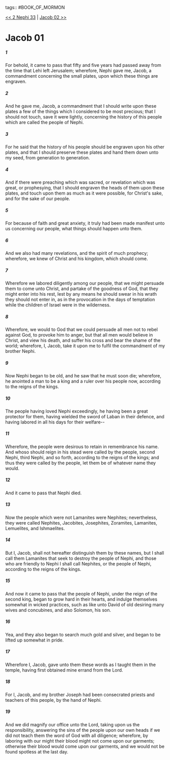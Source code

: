 tags:: #BOOK_OF_MORMON

[<< 2 Nephi 33](BOOK_OF_MORMON/02_2_Nephi/2_Nephi_33.md) | [Jacob 02 >>](BOOK_OF_MORMON/03_Jacob/Jacob_02.md)

# Jacob 01

##### 1

For behold, it came to pass that fifty and five years had passed away from the time that Lehi left Jerusalem; wherefore, Nephi gave me, Jacob, a commandment concerning the small plates, upon which these things are engraven.

##### 2

And he gave me, Jacob, a commandment that I should write upon these plates a few of the things which I considered to be most precious; that I should not touch, save it were lightly, concerning the history of this people which are called the people of Nephi.

##### 3

For he said that the history of his people should be engraven upon his other plates, and that I should preserve these plates and hand them down unto my seed, from generation to generation.

##### 4

And if there were preaching which was sacred, or revelation which was great, or prophesying, that I should engraven the heads of them upon these plates, and touch upon them as much as it were possible, for Christ's sake, and for the sake of our people.

##### 5

For because of faith and great anxiety, it truly had been made manifest unto us concerning our people, what things should happen unto them.

##### 6

And we also had many revelations, and the spirit of much prophecy; wherefore, we knew of Christ and his kingdom, which should come.

##### 7

Wherefore we labored diligently among our people, that we might persuade them to come unto Christ, and partake of the goodness of God, that they might enter into his rest, lest by any means he should swear in his wrath they should not enter in, as in the provocation in the days of temptation while the children of Israel were in the wilderness.

##### 8

Wherefore, we would to God that we could persuade all men not to rebel against God, to provoke him to anger, but that all men would believe in Christ, and view his death, and suffer his cross and bear the shame of the world; wherefore, I, Jacob, take it upon me to fulfil the commandment of my brother Nephi.

##### 9

Now Nephi began to be old, and he saw that he must soon die; wherefore, he anointed a man to be a king and a ruler over his people now, according to the reigns of the kings.

##### 10

The people having loved Nephi exceedingly, he having been a great protector for them, having wielded the sword of Laban in their defence, and having labored in all his days for their welfare--

##### 11

Wherefore, the people were desirous to retain in remembrance his name. And whoso should reign in his stead were called by the people, second Nephi, third Nephi, and so forth, according to the reigns of the kings; and thus they were called by the people, let them be of whatever name they would.

##### 12

And it came to pass that Nephi died.

##### 13

Now the people which were not Lamanites were Nephites; nevertheless, they were called Nephites, Jacobites, Josephites, Zoramites, Lamanites, Lemuelites, and Ishmaelites.

##### 14

But I, Jacob, shall not hereafter distinguish them by these names, but I shall call them Lamanites that seek to destroy the people of Nephi, and those who are friendly to Nephi I shall call Nephites, or the people of Nephi, according to the reigns of the kings.

##### 15

And now it came to pass that the people of Nephi, under the reign of the second king, began to grow hard in their hearts, and indulge themselves somewhat in wicked practices, such as like unto David of old desiring many wives and concubines, and also Solomon, his son.

##### 16

Yea, and they also began to search much gold and silver, and began to be lifted up somewhat in pride.

##### 17

Wherefore I, Jacob, gave unto them these words as I taught them in the temple, having first obtained mine errand from the Lord.

##### 18

For I, Jacob, and my brother Joseph had been consecrated priests and teachers of this people, by the hand of Nephi.

##### 19

And we did magnify our office unto the Lord, taking upon us the responsibility, answering the sins of the people upon our own heads if we did not teach them the word of God with all diligence; wherefore, by laboring with our might their blood might not come upon our garments; otherwise their blood would come upon our garments, and we would not be found spotless at the last day.
